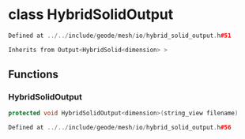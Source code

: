 # class HybridSolidOutput

```cpp
Defined at ../../include/geode/mesh/io/hybrid_solid_output.h#51
```

```cpp
Inherits from Output<HybridSolid<dimension> >
```



## Functions

### HybridSolidOutput

```cpp
protected void HybridSolidOutput<dimension>(string_view filename)
```

```cpp
Defined at ../../include/geode/mesh/io/hybrid_solid_output.h#56
```



